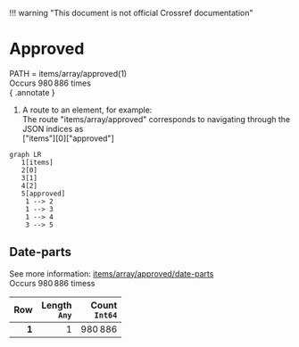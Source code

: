 !!! warning "This document is not official Crossref documentation"
# Approved
PATH = items/array/approved(1)  
Occurs 980 886 times  
{ .annotate }

1. A route to an element, for example:  
   The route "items/array/approved" corresponds to navigating through the JSON indices as  
   ["items"][0]["approved"]  

```mermaid
graph LR
   1[items]
   2[0]
   3[1]
   4[2]
   5[approved]
    1 --> 2
    1 --> 3
    1 --> 4
    3 --> 5
```


## Date-parts
See more information: [items/array/approved/date-parts](date-parts/index.md)  
Occurs 980 886 timess  

| **Row** | **Length**<br>`Any` | **Count**<br>`Int64` |
|--------:|--------------------:|---------------------:|
| **1**   | 1                   | 980 886              |

